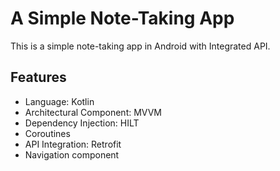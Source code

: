 
# A Simple Note-Taking App

This is a simple note-taking app in Android with Integrated API. 

## Features

- Language: Kotlin
- Architectural Component: MVVM 
- Dependency Injection: HILT
- Coroutines
- API Integration: Retrofit
- Navigation component

